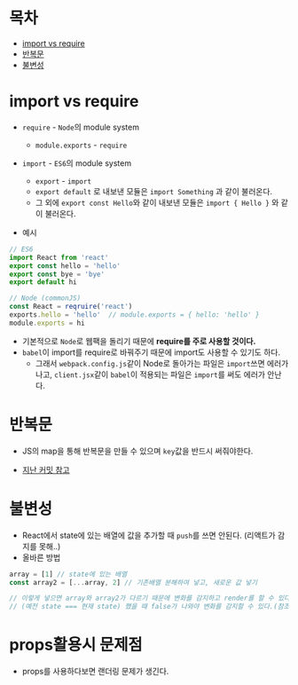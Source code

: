 # 목차

* [import vs require](#import-vs-require)
* [반복문](#반복문)
* [불변성](#불변성)

# import vs require

* `require` - `Node`의 module system
  * `module.exports` - `require`
* `import` - `ES6`의 module system
  * `export` - `import`
  * `export default` 로 내보낸 모듈은 `import Something` 과 같이 불러온다.
  * 그 외에 `export const Hello`와 같이 내보낸 모듈은 `import { Hello }` 와 같이 불러온다.

* 예시

```javascript
// ES6
import React from 'react'
export const hello = 'hello'
export const bye = 'bye'
export default hi

// Node (commonJS)
const React = reqruire('react')
exports.hello = 'hello'  // module.exports = { hello: 'hello' }
module.exports = hi
```

* 기본적으로 `Node`로 웹팩을 돌리기 때문에 **require를 주로 사용할 것이다.**
* `babel`이 import를 require로 바꿔주기 때문에 import도 사용할 수 있기도 하다.
  * 그래서 `webpack.config.js`같이 Node로 돌아가는 파일은 `import`쓰면 에러가 나고, `client.jsx`같이 `babel`이 적용되는 파일은 `import`를 써도 에러가 안난다.

# 반복문

* JS의 map을 통해 반복문을 만들 수 있으며 `key`값을 반드시 써줘야한다.

* [지난 커밋 참고](https://github.com/EHwooKim/study/commit/90cbb9f0b41005f41292f91a4788623fcd73e93a)


# 불변성

* React에서 state에 있는 배열에 값을 추가할 때 `push`를 쓰면 안된다. (리액트가 감지를 못해..)
* 올바른 방법

```javascript
array = [1] // state에 있는 배열
const array2 = [...array, 2] // 기존배열 분해하여 넣고, 새로운 값 넣기 

// 이렇게 넣으면 array와 array2가 다르기 때문에 변화를 감지하고 render를 할 수 있다.
// (예전 state === 현재 state) 했을 때 false가 나와야 변화를 감지할 수 있다.(참조가 바뀌어야한다.)
```

# props활용시 문제점

* props를 사용하다보면 랜더링 문제가 생긴다.